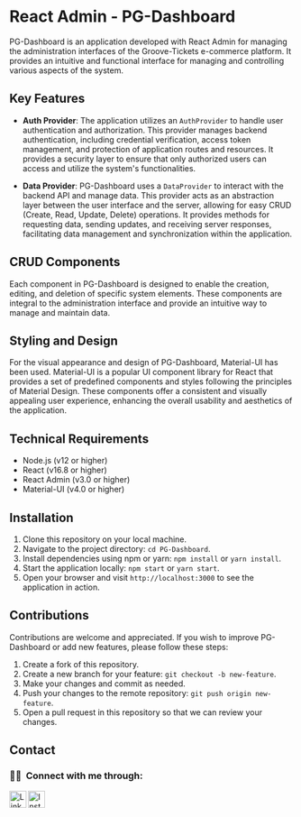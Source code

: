 # **React Admin - PG-Dashboard**

PG-Dashboard is an application developed with React Admin for managing the administration interfaces of the Groove-Tickets e-commerce platform. It provides an intuitive and functional interface for managing and controlling various aspects of the system.

## Key Features

- **Auth Provider**: The application utilizes an `AuthProvider` to handle user authentication and authorization. This provider manages backend authentication, including credential verification, access token management, and protection of application routes and resources. It provides a security layer to ensure that only authorized users can access and utilize the system's functionalities.

- **Data Provider**: PG-Dashboard uses a `DataProvider` to interact with the backend API and manage data. This provider acts as an abstraction layer between the user interface and the server, allowing for easy CRUD (Create, Read, Update, Delete) operations. It provides methods for requesting data, sending updates, and receiving server responses, facilitating data management and synchronization within the application.

## CRUD Components

Each component in PG-Dashboard is designed to enable the creation, editing, and deletion of specific system elements. These components are integral to the administration interface and provide an intuitive way to manage and maintain data.

## Styling and Design

For the visual appearance and design of PG-Dashboard, Material-UI has been used. Material-UI is a popular UI component library for React that provides a set of predefined components and styles following the principles of Material Design. These components offer a consistent and visually appealing user experience, enhancing the overall usability and aesthetics of the application.

## Technical Requirements

- Node.js (v12 or higher)
- React (v16.8 or higher)
- React Admin (v3.0 or higher)
- Material-UI (v4.0 or higher)

## Installation

1. Clone this repository on your local machine.
2. Navigate to the project directory: `cd PG-Dashboard`.
3. Install dependencies using npm or yarn: `npm install` or `yarn install`.
4. Start the application locally: `npm start` or `yarn start`.
5. Open your browser and visit `http://localhost:3000` to see the application in action.

## Contributions

Contributions are welcome and appreciated. If you wish to improve PG-Dashboard or add new features, please follow these steps:

1. Create a fork of this repository.
2. Create a new branch for your feature: `git checkout -b new-feature`.
3. Make your changes and commit as needed.
4. Push your changes to the remote repository: `git push origin new-feature`.
5. Open a pull request in this repository so that we can review your changes.

## Contact
### 🤝🏻 &nbsp;Connect with me through:

[<img align="left" alt="LinkedIn" width="30px" src="https://raw.githubusercontent.com/rahuldkjain/github-profile-readme-generator/master/src/images/icons/Social/linked-in-alt.svg" />](https://linkedin.com/in/mascarenhas-developer/)
[<img align="left" alt="Instagram" width="30px" src="https://raw.githubusercontent.com/rahuldkjain/github-profile-readme-generator/master/src/images/icons/Social/instagram.svg" />](https://instagram.com/nachomascarenhas/)

